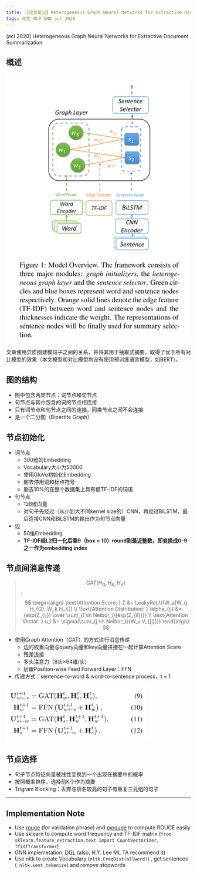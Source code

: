 ```yaml
---
title: 【论文笔记】Heterogeneous Graph Neural Networks for Extractive Document Summarization
tags: 论文 NLP GNN acl 2020
---
```


(acl 2020) Heterogeneous Graph Neural Networks for Extractive Document Summarization

## 概述

![模型结构](/assets/images/mdref/image-20200914153702221.png)

文章使用异质图建模句子之间的关系，并将其用于抽取式摘要，取得了优于所有对比模型的效果（本文模型和对比模型均没有使用预训练语言模型，如BERT）。

## 图的结构

* 图中包含两类节点：词节点和句节点
* 句节点与其中包含的词的节点相连接
* 只有词节点和句节点之间的连接，同类节点之间不会连接
* 是一个二分图（Bipartite Graph）

## 节点初始化

* 词节点
  * 300维的Embedding
  * Vocabulary大小为50000
  * 使用GloVe初始化Embedding
  * 删去停用词和标点符号
  * 删去10%的在整个数据集上具有低TF-IDF的词语
* 句节点
  * 128维向量
  * 对句子先经过（从小到大不同kernel size的）CNN，再经过BiLSTM，最后连接CNN和BiLSTM的输出作为句节点向量
* 边
  * 50维Embedding
  * **TF-IDF经L2归一化后乘9（box = 10）round到最近整数，即变换成0-9之一作为embedding index**

## 节点间消息传递

> $$GAT(H_Q, H_K, H_V)$$:
> $$
> \begin{align}
> \text{Attention Score: } Z &= LeakyReLU(W_a[W_q H_{Q}; W_k H_K]) \\
> \text{Attention Distribution: } \alpha_{ij} &= {exp(Z_{ij}) \over \sum_{l \in Neibor_i}{exp(Z_{il})}} \\
> \text{Attention Vector: } u_i &= \sigma(\sum_{j \in Neibor_i}{W_v V_{[j]}})
> \end{align}
> $$

* 使用Graph Attention（GAT）的方式进行消息传递
  * 边的权重向量与query向量和key向量拼接在一起计算Attention Score
  * 残差连接
  * 多头注意力（8头×64维/头）
  * 后跟Position-wise Feed Forward Layer：FFN
* 传递方式：sentence-to-word & word-to-sentence process，t = 1

![image-20200914162347139](/assets/images/mdref/image-20200914162347139.png)

## 节点选择

* 句子节点特征向量被线性变换到一个出现在摘要中的概率
* 按照概率排序，选择前K个作为摘要
* Trigram Blocking：丢弃与排名较高的句子有重复三元组的句子

------------------------------------------------------------------------------------------

## Implementation Note

* Use [rouge](https://github.com/pltrdy/rouge) (for validation phrase) and [pyrouge](https://github.com/bheinzerling/pyrouge) to compute ROUGE easily
* Use sklearn to compute word frequency and TF-IDF matrix (`from sklearn.feature_extraction.text import CountVectorizer, TfidfTransformer`)
* GNN implemetation: [DGL](http://dgl.ai) (also, H.Y. Lee ML TA recommend it)
* Use nltk to create Vocabulary (`nltk.FreqDist(allword)`) , get sentences (` nltk.sent_tokenize`) and remove stopwords

